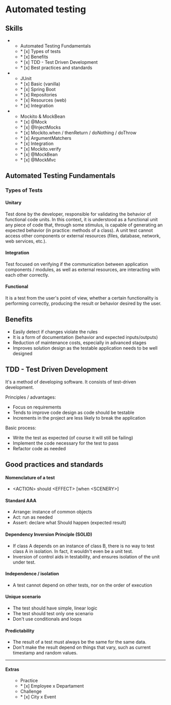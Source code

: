 # Automated testing

## Skills
<ul>
  <li>
    <ul>
      <li>
          Automated Testing Fundamentals
      <li>* [x] Types of tests</li>
      <li>* [x] Benefits</li>
      <li>* [x] TDD - Test Driven Development</li>
      <li>* [x] Best practices and standards</li>
    </ul>
 </li>
      
  <li>
      <ul>
       <li>
          JUnit
            <li>* [x] Basic (vanilla)</li>
            <li>* [x] Spring Boot</li>
            <li>* [x] Repositories</li>
            <li>* [x] Resources (web)</li>
            <li>* [x] Integration</li>
        </li>
     </ul>
  </li>
  
   <li>
      <ul>
       <li>
          Mockito & MockBean
            <li>* [x] @Mock</li>
            <li>* [x] @InjectMocks</li>
            <li>* [x] Mockito.when / thenReturn / doNothing / doThrow</li>
            <li>* [x] ArgumentMatchers</li>
            <li>* [x] Integration</li>
            <li>* [x] Mockito.verify</li>
            <li>* [x] @MockBean</li>
            <li>* [x] @MockMvc</li>
        </li>
     </ul>
  </li>
</ul>


## Automated Testing Fundamentals

### Types of Tests

#### Unitary

<p>Test done by the developer, responsible for validating the behavior of functional code units. In this context, it is understood as a functional unit any piece of code that, through some stimulus, is capable of generating an expected behavior (in practice: methods of a class). A unit test cannot access other components or external resources (files, database, network, web services, etc.).</p>

#### Integration
<p>Test focused on verifying if the communication between application components / modules, as well as external resources, are interacting with each other correctly.</p>

#### Functional
<p>It is a test from the user's point of view, whether a certain functionality is performing correctly, producing the result or behavior desired by the user.</p>


## Benefits

<ul>
  <li>Easily detect if changes violate the rules</li>
  <li>It is a form of documentation (behavior and expected inputs/outputs)</li>
  <li>Reduction of maintenance costs, especially in advanced stages</li>
  <li>Improves solution design as the testable application needs to be well designed</li>
</ul>

## TDD - Test Driven Development
<p>It's a method of developing software. It consists of test-driven development.</p>

<p>Principles / advantages:</p>
<ul>
  <li>Focus on requirements</li>
  <li>Tends to improve code design as code should be testable</li>
  <li>Increments in the project are less likely to break the application</li>
</ul>

<p>Basic process:</p>
<ul>
  <li>Write the test as expected (of course it will still be failing)</li>
  <li>Implement the code necessary for the test to pass</li>
  <li>Refactor code as needed</li>
</ul>

## Good practices and standards

#### Nomenclature of a test
<ul>
  <li> <</>ACTION></> should <</>EFFECT></> [when <</>SCENERY></>]</li>
</ul>


#### Standard AAA
<ul>
  <li>Arrange: instance of common objects</li>
  <li>Act: run as needed</li>
  <li>Assert: declare what Should happen (expected result)</li>
</ul>

#### Dependency Inversion Principle (SOLID)
<ul>
  <li>If class A depends on an instance of class B, there is no way to test class A in isolation. In fact, it wouldn't even be a unit test.</li>
  <li>Inversion of control aids in testability, and ensures isolation of the unit under test.</li>
</ul>

#### Independence / isolation
<ul>
  <li>A test cannot depend on other tests, nor on the order of execution</li>
</ul>

#### Unique scenario
<ul>
  <li>The test should have simple, linear logic</li>
  <li>The test should test only one scenario</li>
  <li>Don't use conditionals and loops</li>
</ul>

#### Predictability
<ul>
  <li>The result of a test must always be the same for the same data.</li>
  <li>Don't make the result depend on things that vary, such as current timestamp and random values.</li>
</ul>


<hr/>

#### Extras

  <ul>
      <ul>
           <li> Practice 
               <li>* [x] <a hrf="https://github.com/gil-son/dsbootcamp-bds01">Employee x Departament</a></li>
            </li>
          <li> Challenge 
                <li>* [x] <a hrf="https://github.com/gil-son/dsbootcamp-bds02">City x Event</a></li>
            </li>
      </ul> 
 </ul>
